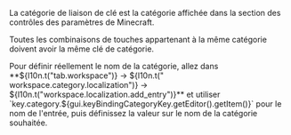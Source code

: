 La catégorie de liaison de clé est la catégorie affichée dans la section des contrôles des paramètres de Minecraft.

Toutes les combinaisons de touches appartenant à la même catégorie doivent avoir la même clé de catégorie.

Pour définir réellement le nom de la catégorie, allez dans **${l10n.t("tab.workspace")} -> ${l10n.t("
workspace.category.localization")} ->
${l10n.t("workspace.localization.add_entry")}** et
utiliser `key.category.${gui.keyBindingCategoryKey.getEditor().getItem()}` pour le nom de l'entrée, puis définissez la
valeur sur le nom de la catégorie souhaitée.
